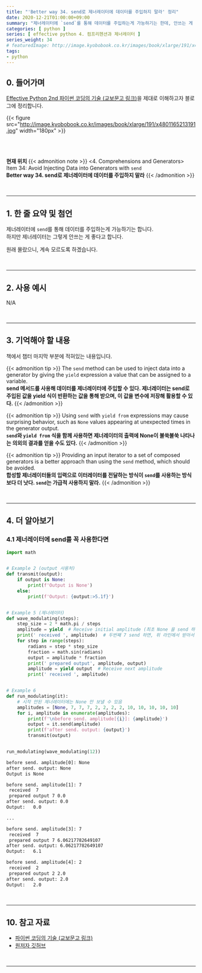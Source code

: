 ```yaml
---
title: "'Better way 34. send로 제너레이터에 데이터를 주입하지 말라' 정리"
date: 2020-12-21T01:00:00+09:00
summary: "제너레이터에 `send`를 통해 데이터를 주입하는게 가능하기는 한데, 안쓰는 게 좋다고 합니다."
categories: [ python ]
series: [ effective python 4. 컴프리헨션과 제너레이터 ]
series_weight: 34
# featuredImage: http://image.kyobobook.co.kr/images/book/xlarge/191/x4801165213191.jpg
tags:
- python
---
```


## 0. 들어가며

[Effective Python 2nd 파이썬 코딩의 기술 (교보문고 링크)](http://digital.kyobobook.co.kr/digital/ebook/ebookDetail.ink?selectedLargeCategory=001&barcode=4801165213191&orderClick=LEH&Kc=)을 제대로 이해하고자 블로그에 정리합니다.

{{< figure src="http://image.kyobobook.co.kr/images/book/xlarge/191/x4801165213191.jpg" width="180px" >}}

<br/>
<br/>

**현재 위치**
{{< admonition note >}}
<4. Comprehensions and Generators>  
Item 34: Avoid Injecting Data into Generators with `send`  
**Better way 34. send로 제너레이터에 데이터를 주입하지 말라**
{{< /admonition >}}


<br/>

---

## 1. 한 줄 요약 및 첨언

제너레이터에 `send`를 통해 데이터를 주입하는게 가능하기는 합니다.  
하지만 제너레이터는 그렇게 안쓰는 게 좋다고 합니다.

원래 몰랐으니, 계속 모르도록 하겠습니다.

<br/>

---

## 2. 사용 예시

N/A

<br/>

---

## 3. 기억해야 할 내용

책에서 챕터 마지막 부분에 적혀있는 내용입니다.

{{< admonition tip >}}
The `send` method can be used to inject data into a generator by giving the `yield` expression a value that can be assigned to a variable.  
**send 메서드를 사용해 데이터를 제너레이터에 주입할 수 있다. 제너레이터는 send로 주입된 값을 yield 식이 반환하는 값을 통해 받으며, 이 값을 변수에 저장해 활용할 수 있다.**
{{< /admonition >}}

{{< admonition tip >}}
Using `send` with `yield from` expressions may cause surprising behavior, such as `None` values appearing at unexpected times in the generator output.  
**`send`와 `yield from` 식을 함께 사용하면 제너레이터의 출력에 None이 불쑥불쑥 나타나는 의외의 결과를 얻을 수도 있다.**
{{< /admonition >}}

{{< admonition tip >}}
Providing an input iterator to a set of composed generators is a better approach than using the `send` method, which should be avoided.  
**합성할 제너레이터들의 입력으로 이터레이터를 전달하는 방식이 `send`를 사용하는 방식보다 더 낫다. `send`는 가급적 사용하지 말라.**
{{< /admonition >}}

<br/>

---


## 4. 더 알아보기

### 4.1 제너레이터에 send를 꼭 사용한다면

```python
import math


# Example 2 (output 사용처)
def transmit(output):
    if output is None:
        print(f'Output is None')
    else:
        print(f'Output: {output:>5.1f}')


# Example 5 (제너레이터)
def wave_modulating(steps):
    step_size = 2 * math.pi / steps
    amplitude = yield  # Receive initial amplitude (최초 None 을 send 하면 여기까지 진행)
    print(' received ', amplitude)  # 두번째 7 send 하면, 위 라인에서 받아서 다음 yield 까지 진행
    for step in range(steps):
        radians = step * step_size
        fraction = math.sin(radians)
        output = amplitude * fraction
        print(' prepared output', amplitude, output)
        amplitude = yield output  # Receive next amplitude
        print(' received ', amplitude)


# Example 6
def run_modulating(it):
    # 시작 안된 제너레이터에는 None 만 보낼 수 있음
    amplitudes = [None, 7, 7, 7, 2, 2, 2, 2, 10, 10, 10, 10, 10]
    for i, amplitude in enumerate(amplitudes):
        print(f'\nbefore send. amplitude[{i}]: {amplitude}')
        output = it.send(amplitude)
        print(f'after send. output: {output}')
        transmit(output)


run_modulating(wave_modulating(12))
```

```실행결과.txt
before send. amplitude[0]: None
after send. output: None
Output is None

before send. amplitude[1]: 7
 received  7
 prepared output 7 0.0
after send. output: 0.0
Output:   0.0

...

before send. amplitude[3]: 7
 received  7
 prepared output 7 6.06217782649107
after send. output: 6.06217782649107
Output:   6.1

before send. amplitude[4]: 2
 received  2
 prepared output 2 2.0
after send. output: 2.0
Output:   2.0
```

<br/>

---

## 10. 참고 자료

- [파이썬 코딩의 기술 (교보문고 링크)](http://digital.kyobobook.co.kr/digital/ebook/ebookDetail.ink?selectedLargeCategory=001&barcode=4801165213191&orderClick=LEH&Kc=)
- [원저자 깃허브](https://github.com/bslatkin/effectivepython/blob/master/example_code/item_34.py)

<br/>

---